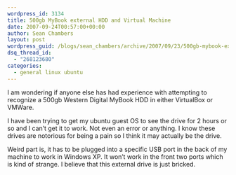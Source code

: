 ```yaml
---
wordpress_id: 3134
title: 500gb MyBook external HDD and Virtual Machine
date: 2007-09-24T00:57:00+00:00
author: Sean Chambers
layout: post
wordpress_guid: /blogs/sean_chambers/archive/2007/09/23/500gb-mybook-external-hdd-and-virtual-machine.aspx
dsq_thread_id:
  - "268123680"
categories:
  - general linux ubuntu
---
```

I am wondering if anyone else has had experience with attempting to recognize a 500gb Western Digital MyBook HDD in either VirtualBox or VMWare.


  


I have been trying to get my ubuntu guest OS to see the drive for 2 hours or so and I can&#8217;t get it to work. Not even an error or anything. I know these drives are notorious for being a pain so I think it may actually be the drive.


  


Weird part is, it has to be plugged into a specific USB port in the back of my machine to work in Windows XP. It won&#8217;t work in the front two ports which is kind of strange. I believe that this external drive is just bricked.